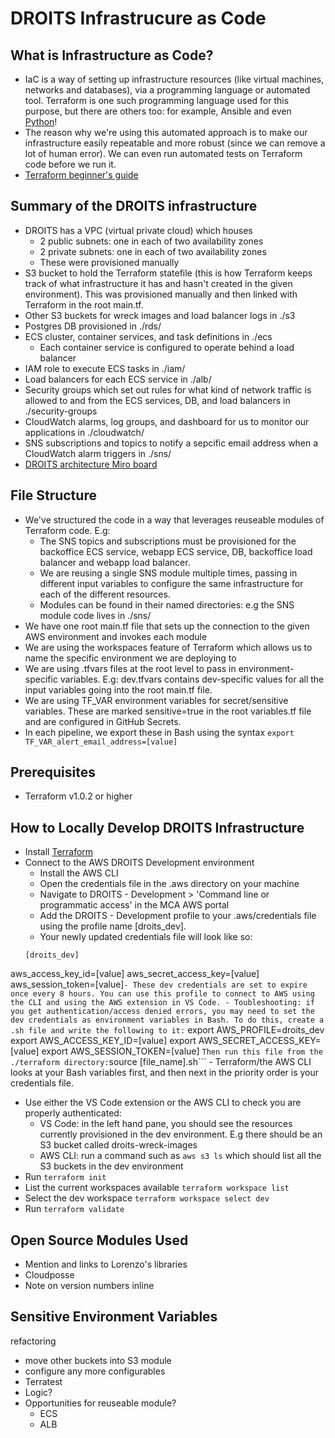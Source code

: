 # DROITS Infrastrucure as Code

## What is Infrastructure as Code?
- IaC is a way of setting up infrastructure resources (like virtual machines, networks and databases), via a programming language or automated tool.
Terraform is one such programming language used for this purpose, but there are others too: for example, Ansible and even [Python](https://www.freecodecamp.org/news/what-is-infrastructure-as-code/)!
- The reason why we're using this automated approach is to make our infrastructure easily repeatable and more robust (since we can remove a lot of human error). We can even run automated tests on Terraform code before we run it.
- [Terraform beginner's guide](https://developer.hashicorp.com/terraform/intro)


## Summary of the DROITS infrastructure
- DROITS has a VPC (virtual private cloud) which houses
    - 2 public subnets: one in each of two availability zones
    - 2 private subnets: one in each of two availability zones
    - These were provisioned manually
- S3 bucket to hold the Terraform statefile (this is how Terraform keeps track of what infrastructure it has and hasn't created in the given environment). This was provisioned manually and then linked with Terraform in the root main.tf.
- Other S3 buckets for wreck images and load balancer logs in ./s3
- Postgres DB provisioned in ./rds/
- ECS cluster, container services, and task definitions in ./ecs
    - Each container service is configured to operate behind a load balancer
- IAM role to execute ECS tasks in ./iam/
- Load balancers for each ECS service in ./alb/
- Security groups which set out rules for what kind of network traffic is allowed to and from the ECS services, DB, and load balancers in ./security-groups
- CloudWatch alarms, log groups, and dashboard for us to monitor our applications in ./cloudwatch/
- SNS subscriptions and topics to notify a sepcific email address when a CloudWatch alarm triggers in ./sns/
- [DROITS architecture Miro board](https://miro.com/app/board/uXjVPXCgex4=/)

## File Structure
- We've structured the code in a way that leverages reuseable modules of Terraform code. E.g:
    - The SNS topics and subscriptions must be provisioned for the backoffice ECS service, webapp ECS service, DB, backoffice load balancer and webapp load balancer.
    - We are reusing a single SNS module multiple times, passing in different input variables to configure the same infrastructure for each of the different resources.
    - Modules can be found in their named directories: e.g the SNS module code lives in ./sns/
- We have one root main.tf file that sets up the connection to the given AWS environment and invokes each module
- We are using the workspaces feature of Terraform which allows us to name the specific environment we are deploying to
- We are using .tfvars files at the root level to pass in environment-specific variables. E.g: dev.tfvars contains dev-specific values for all the input variables going into the root main.tf file.
- We are using TF_VAR environment variables for secret/sensitive variables. These are marked sensitive=true in the root variables.tf file and are configured in GitHub Secrets.
- In each pipeline, we export these in Bash using the syntax `export TF_VAR_alert_email_address=[value]`

## Prerequisites
- Terraform v1.0.2 or higher

## How to Locally Develop DROITS Infrastructure
 - Install [Terraform](link)
 - Connect to the AWS DROITS Development environment
    - Install the AWS CLI
    - Open the credentials file in the .aws directory on your machine
    - Navigate to DROITS - Development > 'Command line or programmatic access' in the MCA AWS portal
    - Add the DROITS - Development profile to your .aws/credentials file using the profile name [droits_dev].
    - Your newly updated credentials file will look like so:
    ```
    [droits_dev]
aws_access_key_id=[value]
aws_secret_access_key=[value]
aws_session_token=[value]```
    - These dev credentials are set to expire once every 8 hours. You can use this profile to connect to AWS using the CLI and using the AWS extension in VS Code.
    - Toubleshooting: if you get authentication/access denied errors, you may need to set the dev credentials as environment variables in Bash. To do this, create a .sh file and write the following to it:
    ```
    export AWS_PROFILE=droits_dev
export AWS_ACCESS_KEY_ID=[value]
export AWS_SECRET_ACCESS_KEY=[value]
export AWS_SESSION_TOKEN=[value]
    ```
    Then run this file from the ./terraform directory: ```source [file_name].sh```
    - Terraform/the AWS CLI looks at your Bash variables first, and then next in the priority order is your credentials file.
- Use either the VS Code extension or the AWS CLI to check you are properly authenticated:
    - VS Code: in the left hand pane, you should see the resources currently provisioned in the dev environment. E.g there should be an S3 bucket called droits-wreck-images
    - AWS CLI: run a command such as ``` aws s3 ls ``` which should list all the S3 buckets in the dev environment
- Run ``` terraform init ```
- List the current workspaces available
    ``` terraform workspace list ```
- Select the dev workspace
    ``` terraform workspace select dev ```
- Run ``` terraform validate ```
    

## Open Source Modules Used
- Mention and links to Lorenzo's libraries
- Cloudposse
- Note on version numbers inline

## Sensitive Environment Variables








refactoring
- move other buckets into S3 module
- configure any more configurables
- Terratest 
- Logic?
- Opportunities for reuseable module?
    - ECS
    - ALB
